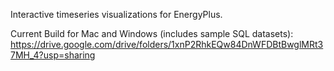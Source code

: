Interactive timeseries visualizations for EnergyPlus.

Current Build for Mac and Windows (includes sample SQL datasets): https://drive.google.com/drive/folders/1xnP2RhkEQw84DnWFDBtBwglMRt37MH_4?usp=sharing
